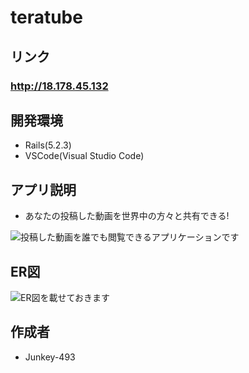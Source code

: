 # teratube

## リンク

### http://18.178.45.132

## 開発環境

* Rails(5.2.3)
* VSCode(Visual Studio Code)

## アプリ説明

* あなたの投稿した動画を世界中の方々と共有できる!

![投稿した動画を誰でも閲覧できるアプリケーションです](https://user-images.githubusercontent.com/56882148/72724866-d7023c00-3bc7-11ea-9d7d-750c9d8ef527.gif)

## ER図

![ER図を載せておきます](https://user-images.githubusercontent.com/56882148/72722672-3cebc500-3bc2-11ea-9946-e7d216adbc3c.jpg)

## 作成者
* Junkey-493
